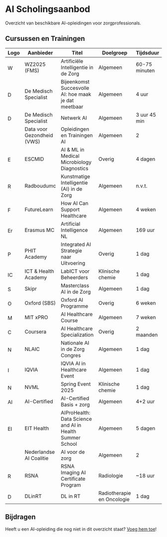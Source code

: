 # AI Scholingsaanbod

Overzicht van beschikbare AI-opleidingen voor zorgprofessionals.

## Cursussen en Trainingen

| Logo | Aanbieder | Titel | Doelgroep | Tijdsduur | Kosten | Link |
|------|-----------|-------|-----------|-----------|--------|------|
| <img src="https://www.google.com/s2/favicons?domain=wz2025.nl&sz=16" alt="WZ2025 (FMS)" width="16" height="16" style="vertical-align: middle;"> | WZ2025 (FMS) | Artificiële Intelligentie in de Zorg | Algemeen | 60-75 minuten | In overleg | [LINK](https://www.wz2025.nl/2021/11/06/artificiele-intelligentie-in-de-zorg) |
| <img src="https://www.google.com/s2/favicons?domain=demedischspecialist.nl&sz=16" alt="De Medisch Specialist" width="16" height="16" style="vertical-align: middle;"> | De Medisch Specialist | Bijeenkomst Succesvolle AI: hoe maak je dat meetbaar | Algemeen | 4 uur | €0 | [LINK](https://demedischspecialist.nl/agenda/bijeenkomst-succesvolle-ai-hoe-maak-je-dat-meetbaar) |
| <img src="https://www.google.com/s2/favicons?domain=demedischspecialist.nl&sz=16" alt="De Medisch Specialist" width="16" height="16" style="vertical-align: middle;"> | De Medisch Specialist | Netwerk AI | Algemeen | 3 uur 45 min | €0 | [LINK](https://demedischspecialist.nl/nieuwsoverzicht/nieuws/netwerk-ai-nooitmeertikken) |
|  | Data voor Gezondheid (VWS) | Opleidingen en Trainingen AI | Algemeen | 2 | 5 uur |  |
| <img src="https://www.google.com/s2/favicons?domain=escmid.org&sz=16" alt="ESCMID" width="16" height="16" style="vertical-align: middle;"> | ESCMID | AI & ML in Medical Microbiology Diagnostics | Overig | 4 dagen | €350-€750 | [LINK](https://www.escmid.org/event-detail/artificial-intelligence-and-machine-learning-in-medical-microbiology-diagnostics) |
| <img src="https://www.google.com/s2/favicons?domain=radboudumc.nl&sz=16" alt="Radboudumc" width="16" height="16" style="vertical-align: middle;"> | Radboudumc | Kunstmatige Intelligentie (AI) in de Zorg | Algemeen | n.v.t. | n.v.t. | [LINK](https://www.radboudumc.nl/over-het-radboudumc/strategie/themas/kunstmatige-intelligentie-ai-in-de-zorg) |
| <img src="https://www.google.com/s2/favicons?domain=futurelearn.com&sz=16" alt="FutureLearn" width="16" height="16" style="vertical-align: middle;"> | FutureLearn | How AI Can Support Healthcare | Algemeen | 4 weken | €0 | [LINK](https://www.futurelearn.com/courses/how-artificial-intelligence-can-support-healthcare) |
| <img src="https://www.google.com/s2/favicons?domain=erasmusmc.nl&sz=16" alt="Erasmus MC" width="16" height="16" style="vertical-align: middle;"> | Erasmus MC | Artificial Intelligence NL | Algemeen | 169 uur | €0 | [LINK](https://www.erasmusmc.nl/nl-nl/onderwijs/opleidingen/artificial-intelligence-nl) |
| <img src="https://www.google.com/s2/favicons?domain=phit.nl&sz=16" alt="PHIT Academy" width="16" height="16" style="vertical-align: middle;"> | PHIT Academy | Integrated AI Strategie naar Uitvoering | Overig | 1 dag | €795 | [LINK](https://phit.nl/academy/cursus/interop/integrated-ai/integrated-ai-8-oktober-2025) |
| <img src="https://www.google.com/s2/favicons?domain=icthealth.nl&sz=16" alt="ICT & Health Academy" width="16" height="16" style="vertical-align: middle;"> | ICT & Health Academy | LabICT voor Beheerders | Klinische chemie | 1 dag | €695 | [LINK](https://icthealth.nl/academy/diagnostiek-labict-voor-beheerders) |
| <img src="https://www.google.com/s2/favicons?domain=skipr.nl&sz=16" alt="Skipr" width="16" height="16" style="vertical-align: middle;"> | Skipr | Masterclass AI in de Zorg | Algemeen | 1 dag | €499 | [LINK](https://www.skipr.nl/events/masterclass-artificial-intelligence-in-de-zorg) |
| <img src="https://www.google.com/s2/favicons?domain=sbs.ox.ac.uk&sz=16" alt="Oxford (SBS)" width="16" height="16" style="vertical-align: middle;"> | Oxford (SBS) | Oxford AI Programme | Overig | 6 weken | £2300 | [LINK](https://www.sbs.ox.ac.uk/programmes/executive-education/online-programmes/oxford-artificial-intelligence-programme) |
| <img src="https://www.google.com/s2/favicons?domain=xpro.mit.edu&sz=16" alt="MIT xPRO" width="16" height="16" style="vertical-align: middle;"> | MIT xPRO | AI Healthcare Course | Algemeen | 7 weken | $2650 | [LINK](https://xpro.mit.edu/courses/course-v1:xPRO+AIHCx+R1) |
| <img src="https://www.google.com/s2/favicons?domain=coursera.org&sz=16" alt="Coursera" width="16" height="16" style="vertical-align: middle;"> | Coursera | AI Healthcare Specialization | Overig | 2 maanden | €0 | [LINK](https://www.coursera.org/specializations/ai-healthcare) |
| <img src="https://www.google.com/s2/favicons?domain=nlaic.com&sz=16" alt="NLAIC" width="16" height="16" style="vertical-align: middle;"> | NLAIC | Nationale AI in de Zorg Congres | Algemeen | 1 dag | €0 | [LINK](https://nlaic.com/agenda/nationale-ai-in-de-zorg-congres) |
| <img src="https://www.google.com/s2/favicons?domain=events.iqvia.com&sz=16" alt="IQVIA" width="16" height="16" style="vertical-align: middle;"> | IQVIA | IQVIA AI in Healthcare Event | Algemeen | 1 dag | €0 | [LINK](https://www.events.iqvia.com/event/b3a10e75-f317-400e-ada9-3012bd30640d/summary) |
| <img src="https://www.google.com/s2/favicons?domain=nvml.nl&sz=16" alt="NVML" width="16" height="16" style="vertical-align: middle;"> | NVML | Spring Event 2025 | Klinische chemie | 1 dag | €133/€190 | [LINK](https://www.nvml.nl/opleiding/agenda/event/81/spring-event-2025/schedule) |
| <img src="https://www.google.com/s2/favicons?domain=academy.aicertified.nl&sz=16" alt="AI-Certified" width="16" height="16" style="vertical-align: middle;"> | AI-Certified | AI-Certified Basis + zorg | Algemeen | 4+2 uur | €0 | [LINK](https://academy.aicertified.nl) |
| <img src="https://www.google.com/s2/favicons?domain=eithealth.eu&sz=16" alt="EIT Health" width="16" height="16" style="vertical-align: middle;"> | EIT Health | AIProHealth: Data Science and AI in Health Summer School | Algemeen | 5 dagen | €350 | [LINK](https://eithealth.eu/programmes/aiprohealth) |
|  | Nederlandse AI Coalitie | AI voor de zorg | Algemeen | 2 | 5 uur |  |
| <img src="https://www.google.com/s2/favicons?domain=rsna.org&sz=16" alt="RSNA" width="16" height="16" style="vertical-align: middle;"> | RSNA | RSNA Imaging AI Certificate Program | Radiologie | ~18 uur | $980 | [LINK](https://www.rsna.org/education/ai-resources/imaging-ai-certificate) |
| <img src="https://www.google.com/s2/favicons?domain=dlinrt.org&sz=16" alt="DLinRT" width="16" height="16" style="vertical-align: middle;"> | DLinRT | DL in RT | Radiotherapie en Oncologie | 1 dag | €0 | [LINK](http://www.dlinrt.org) |

## Bijdragen

Heeft u een AI-opleiding die nog niet in dit overzicht staat? [Voeg hem toe](bijdragen.html)!

